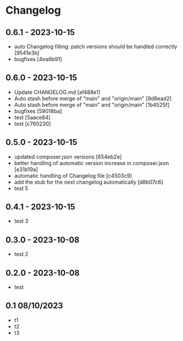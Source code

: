 # Changelog

## 0.6.1 - 2023-10-15

- auto Changelog filling: patch versions should be handled correctly [9541e3b]
- bugfixes [4ea6b91]

## 0.6.0 - 2023-10-15

- Update CHANGELOG.md [af488e1]
- Auto stash before merge of "main" and "origin/main" [9d8ead2]
- Auto stash before merge of "main" and "origin/main" [1b4525f]
- bugfixes [59018ba]
- test [5aace84]
- test [c760230]

## 0.5.0 - 2023-10-15

- updated composer.json versions [654eb2e]
- better handling of automatic version increase in composer.json [e31b19a]
- automatic handling of Changelog file [c4503c9]
- add the stub for the next changelog automatically [d8b07c6]
- test 5

## 0.4.1 - 2023-10-15

- test 3

## 0.3.0 - 2023-10-08

- test 2

## 0.2.0 - 2023-10-08

- test

## 0.1  08/10/2023

- t1
- t2
- t3
